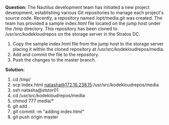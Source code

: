 **Question:**
The Nautilus development team has initiated a new project development, establishing various Git repositories to manage each project's source code. 
Recently, a repository named /opt/media.git was created. 
The team has provided a sample index.html file located on the jump host under the /tmp directory. 
This repository has been cloned to /usr/src/kodekloudrepos on the storage server in the Stratos DC.

1. Copy the sample index.html file from the jump host to the storage server placing it within the cloned repository at /usr/src/kodekloudrepos/media.
2. Add and commit the file to the repository.
3. Push the changes to the master branch.

**Solution:**
1. cd /tmp/
2. scp index.html natasha@172.16.238.15:/usr/src/kodekloudrepos/media
3. ssh natasha@ststor01
4. cd /usr/src/kodekloudrepos/media
5. chmod 777 media/*
6. git add .
7. git commit -m "adding index.html"
8. git push origin master
